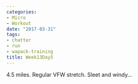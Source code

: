 ```yaml
---
categories:
- Micro
- Workout
date: "2017-03-31"
tags:
- chatter
- run
- wapack-training
title: Week13Day5
---
```


4.5 miles. Regular VFW stretch. Sleet and windy...
